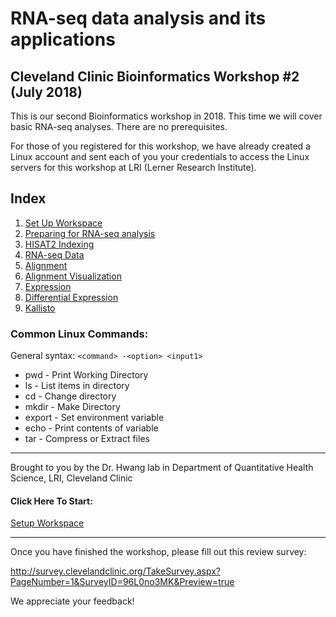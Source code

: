 # RNA-seq data analysis and its applications
## Cleveland Clinic Bioinformatics Workshop #2 (July 2018)

This is our second Bioinformatics workshop in 2018. This time we will cover basic RNA-seq analyses. There are no prerequisites.

For those of you registered for this workshop, we have already created a Linux account and sent each of you your credentials to access the Linux servers for this workshop at LRI (Lerner Research Institute).

## Index
1. [Set Up Workspace](00_setup.md)
1. [Preparing for RNA-seq analysis](01_prep_rnaseq_analysis.md)
1. [HISAT2 Indexing](02_hisat2_index.md)
1. [RNA-seq Data](03_rnaseq_source.md)
1. [Alignment](04_alignment.md)
1. [Alignment Visualization](05_postalignment-visualization.md)
1. [Expression](06_expression.md)
1. [Differential Expression](07_deseq2_visualization.md)
1. [Kallisto](08_kallisto.md)

### Common Linux Commands:
General syntax:
`<command> -<option> <input1>`

- pwd - Print Working Directory 
- ls - List items in directory
- cd - Change directory
- mkdir - Make Directory
- export - Set environment variable
- echo - Print contents of variable
- tar - Compress or Extract files

---------
Brought to you by the Dr. Hwang lab in Department of Quantitative Health Science, LRI, Cleveland Clinic

#### Click Here To Start:
[Setup Workspace](00_setup.md)

----------

Once you have finished the workshop, please fill out this review survey:

http://survey.clevelandclinic.org/TakeSurvey.aspx?PageNumber=1&SurveyID=96L0no3MK&Preview=true

We appreciate your feedback!
